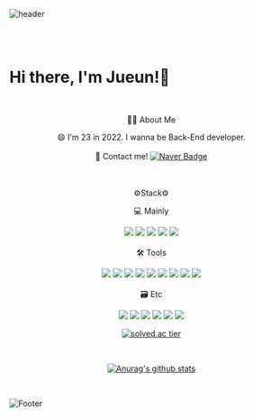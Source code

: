 ![header](https://capsule-render.vercel.app/api?type=soft&color=A8C8F9&height=200&section=header)

<br/>
<br/>

# Hi there, I'm Jueun!👋

<br/>



<div align="center">
  
 👩‍💻 About Me
  <br/>
  
  😄 I'm 23 in 2022. I wanna be Back-End developer.
<br/>
<br/>
📱 Contact me! 
  [![Naver Badge](http://img.shields.io/badge/-Naver-03C75A?style=flat&logo=Naver&link=mailto:dlwndms0812@naver.com)](mailto:dlwndms0812@naver.com)
<br/>
<br/>
<br/>

  ⚙️Stack⚙️
  <br/>
  
  💻 Mainly
 <br/>
 
  <img src="https://img.shields.io/badge/C++-00599C?style=flat-square&logo=C%2B%2B&logoColor=white"/></a> <img src="https://img.shields.io/badge/Java-007396?style=flat-square&logo=Java&logoColor=white"/></a> <img src="https://img.shields.io/badge/MySQL-4479A1?style=flat-square&logo=MySQL&logoColor=white"/></a> <img src="https://img.shields.io/badge/SpringBoot-6DB33F?style=flat-square&logo=SpringBoot&logoColor=white"/></a> <img src="https://img.shields.io/badge/Linux-FCC624?style=flat-square&logo=Linux&logoColor=white"/></a> 
  <br/>
  <br/>
 🛠️ Tools
 <br/>
  
  <img src="https://img.shields.io/badge/Notion-000000?style=flat-square&logo=Notion&logoColor=white"/></a> <img src="https://img.shields.io/badge/Postman-FF6C37?style=flat-square&logo=Postman&logoColor=white"/></a> <img src="https://img.shields.io/badge/Slack-4A154B?style=flat-square&logo=slack&logoColor=white"/></a> <img src="https://img.shields.io/badge/Amazon AWS-232F3E?style=flat-square&logo=Amazon AWS&logoColor=white"/> </a> <img src="https://img.shields.io/badge/Github-181717?style=flat-square&logo=Github&logoColor=white"/></a> 
  <img src="https://img.shields.io/badge/Git-F05032?style=flat-square&logo=Git&logoColor=white"/></a> <img src="https://img.shields.io/badge/IntelliJ IDEA-000000?style=flat-square&logo=IntelliJ IDEA&logoColor=white"/></a> <img src="https://img.shields.io/badge/Visual Studio-5C2D91?style=flat-square&logo=Visual Studio&logoColor=white"/></a> <img src="https://img.shields.io/badge/Visual Studio Code-007ACC?style=flat-square&logo=Visual Studio Code&logoColor=white"/></a>
  <br/>
  <br/>
 🗃️ Etc
  <br/>
  
   <img src="https://img.shields.io/badge/C-A8B9CC?style=flat-square&logo=C&logoColor=white"/></a>
 <img src="https://img.shields.io/badge/Kotlin-0095D5?style=flat-square&logo=Kotlin&logoColor=white"/></a> <img src="https://img.shields.io/badge/Python-3776AB?style=flat-square&logo=Python&logoColor=white"/></a>  <img src="https://img.shields.io/badge/MariaDB-003545?style=flat-square&logo=MariaDB&logoColor=white"/></a>  </a> <img src="https://img.shields.io/badge/Travis CI-3EAAAF?style=flat-square&logo=Travis CI&logoColor=white"/> </a> <img src="https://img.shields.io/badge/Firebase-FFCA28?style=flat-square&logo=Firebase&logoColor=white"/></a>
  


[![solved.ac tier](http://mazassumnida.wtf/api/generate_badge?boj=dlwndms0812)](https://solved.ac/dlwndms0812)

<br/>

[![Anurag's github stats](https://github-readme-stats.vercel.app/api?username=dlwndms0812)](https://github.com/dlwndms0812/github-readme-stats)

<br/>

</div>


![Footer](https://capsule-render.vercel.app/api?type=soft&color=A8C8F9&height=200&section=footer)
